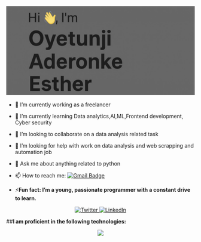 <img src="https://github.com/auroradefence/auroradefence/blob/main/AANU.jpeg">

- 🔭 I’m currently working as a freelancer
- 🌱 I’m currently learning Data analytics,AI,ML,Frontend development, Cyber security 
- 👯 I’m looking to collaborate on a data analysis related task
- 🤔 I’m looking for help with work on data analysis  and web scrapping and automation job
- 💬 Ask me about anything related to python
- 📫 How to reach me: [![Gmail Badge](https://img.shields.io/badge/-auroradefence-c14438?style=social&logo=Gmail&logoColor=red&link=mailto:auroradefence@gmail.com)](mailto:auroradefence@gmail.com)

- ⚡**Fun fact: I’m a young, passionate programmer with a constant drive to learn.**

<p align="center">
 <a href="https://twitter.com/AuroraDefence" target="_blank">
  <img src="https://img.shields.io/badge/twitter-%231DA1F2.svg?&style=for-the-badge&logo=twitter&logoColor=white&color=071A2C" alt="Twitter"/>
</a>

<a href="https://www.linkedin.com/in/auroradefence" target="_blank">
  <img src="https://img.shields.io/badge/linkedin-%230077B5.svg?&style=for-the-badge&logo=linkedin&logoColor=white&color=071A2C" alt="LinkedIn"/>
</a>
 
  
    
</p>


##**I am proficient in the following technologies:**

<p align="center">
  <a href="https://skillicons.dev">
    <img src="https://skillicons.dev/icons?i=py,js,django,selenium,html,css,mysql,linux,tensorflow" />
  </a>
</p>


<!-- [![My Skills](https://skillicons.dev/icons?i=py,js,html,selenium,django,css,git,linux,mysql,tensorflow&theme=light&perline=5)](https://skillicons.dev) -->
